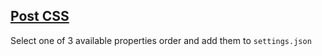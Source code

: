 ## [Post CSS](https://marketplace.visualstudio.com/items?itemName=mrmlnc.vscode-postcss-sorting)

Select one of 3 available properties order and add them to `settings.json`
